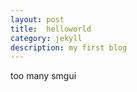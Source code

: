 ```yaml
---
layout: post
title:  helloworld
category: jekyll 
description: my first blog
---
```


too many smgui
